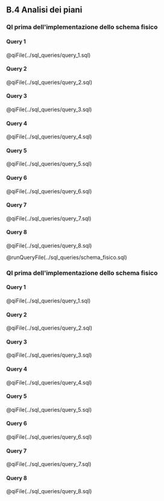 ## B.4 Analisi dei piani

### **QI prima dell'implementazione dello schema fisico**

#### **Query 1**
@qiFile(../sql_queries/query_1.sql)

#### **Query 2**
@qiFile(../sql_queries/query_2.sql)

#### **Query 3**
@qiFile(../sql_queries/query_3.sql)

#### **Query 4**
@qiFile(../sql_queries/query_4.sql)

#### **Query 5**
@qiFile(../sql_queries/query_5.sql)

#### **Query 6**
@qiFile(../sql_queries/query_6.sql)

#### **Query 7**
@qiFile(../sql_queries/query_7.sql)

#### **Query 8**
@qiFile(../sql_queries/query_8.sql)



@runQueryFile(../sql_queries/schema_fisico.sql)

### **QI prima dell'implementazione dello schema fisico**

#### **Query 1**
@qiFile(../sql_queries/query_1.sql)

#### **Query 2**
@qiFile(../sql_queries/query_2.sql)

#### **Query 3**
@qiFile(../sql_queries/query_3.sql)

#### **Query 4**
@qiFile(../sql_queries/query_4.sql)

#### **Query 5**
@qiFile(../sql_queries/query_5.sql)

#### **Query 6**
@qiFile(../sql_queries/query_6.sql)

#### **Query 7**
@qiFile(../sql_queries/query_7.sql)

#### **Query 8**
@qiFile(../sql_queries/query_8.sql)